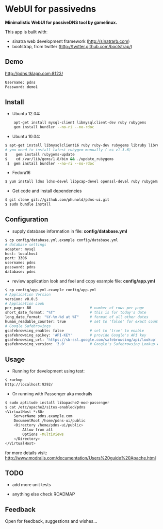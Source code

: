 # WebUI for passivedns

**Minimalistic WebUI for passiveDNS tool by gamelinux.**

This app is built with:
* sinatra web development framework (http://sinatrarb.com)
* bootstrap, from twitter (http://twitter.github.com/bootstrap/)

## Demo

http://pdns.tklapp.com:8123/
````Bash
Username: pdns
Password: demo1
````

## Install

- Ubuntu 12.04:
````Bash
    apt-get install mysql-client libmysqlclient-dev ruby rubygems
    gem install bundler --no-ri --no-rdoc
````

- Ubuntu 10.04: 

````Bash
$ apt-get install libmysqlclient16 ruby ruby-dev rubygems libruby libruby-extras
# you need to install latest rubygem manually ( >= v1.3.6)
$    gem install rubygems-update
$    cd /var/lib/gems/1.8/bin && ./update_rubygems
 $  gem install bundler --no-ri --no-rdoc
`````

- Fedora16
````Bash
$ yum install ldns ldns-devel libpcap-devel openssl-devel ruby rubygems rubygem-bundler rubygem-rack libffi-devel libffi mysql-devel
````

- Get code and install dependencies

````Bash
$ git clone git://github.com/phunold/pdns-ui.git
$ sudo bundle install
````

## Configuration

- supply database information in file: **config/database.yml**

````Bash
$ cp config/database.yml.example config/database.yml
# database settings
adapter: mysql
host: localhost
port: 3306
username: pdns
password: pdns
database: pdns
````

- review application look and feel and copy example file: **config/app.yml**

````Bash
$ cp config/app.yml.example config/app.yml
# Application Version
version: v0.0.5
# Application Look
per_page: 80                           # number of rows per page
short_date_format: "%T"                # this is for today's date
long_date_format: "%Y-%m-%d at %T"     # format of all other dates
human_readable_counter: true           # set to 'false' for exact counter
# Google Safebrowings
gsafebrowsing_enable: false            # set to 'true' to enable
gsafebrowsing_apikey: 'API-KEY'        # provide Google's API key
gsafebrowsing_url: 'https://sb-ssl.google.com/safebrowsing/api/lookup'
gsafebrowsing_version: '3.0'           # Google's Safebrowsing Lookup API Release
````

## Usage

- Running for development using test:

````Bash
$ rackup
http://localhost:9292/
````

- Or running with Passenger aka modrails

````Bash
$ sudo aptitude install libapache2-mod-passenger
$ cat /etc/apache2/sites-enabled/pdns
<VirtualHost *:80>
    ServerName pdns.example.com
    DocumentRoot /home/pdns-ui/public
    <Directory /home/pdns-ui/public>
        Allow from all
        Options -MultiViews
    </Directory>
</VirtualHost>
````
for more details visit:
http://www.modrails.com/documentation/Users%20guide%20Apache.html

## TODO
- add more unit tests
* anything else check ROADMAP

## Feedback

Open for feedback, suggestions and wishes...
